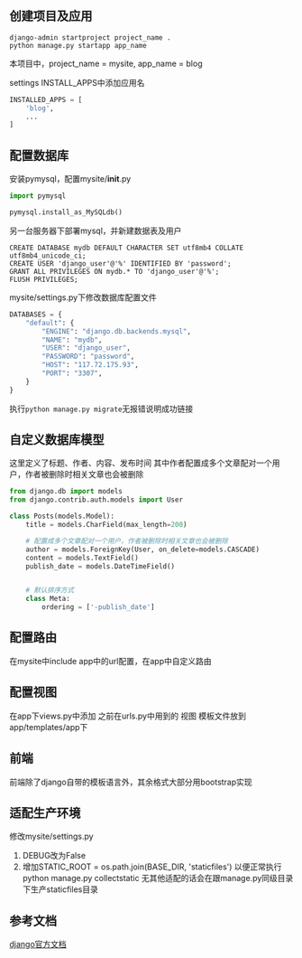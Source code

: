 

## 创建项目及应用

```shell
django-admin startproject project_name .
python manage.py startapp app_name
```
本项目中，project_name = mysite, app_name = blog

settings INSTALL_APPS中添加应用名
```python
INSTALLED_APPS = [
    'blog',
    ...
]
```

## 配置数据库

安装pymysql，配置mysite/__init__.py
```python
import pymysql

pymysql.install_as_MySQLdb()

```

另一台服务器下部署mysql，并新建数据表及用户
```shell
CREATE DATABASE mydb DEFAULT CHARACTER SET utf8mb4 COLLATE utf8mb4_unicode_ci;
CREATE USER 'django_user'@'%' IDENTIFIED BY 'password';
GRANT ALL PRIVILEGES ON mydb.* TO 'django_user'@'%';
FLUSH PRIVILEGES;
```

mysite/settings.py下修改数据库配置文件
```python
DATABASES = {
    "default": {
        "ENGINE": "django.db.backends.mysql",
        "NAME": "mydb",
        "USER": "django_user",
        "PASSWORD": "password",
        "HOST": "117.72.175.93",
        "PORT": "3307",
    }
}
```

执行`python manage.py migrate`无报错说明成功链接

## 自定义数据库模型

这里定义了标题、作者、内容、发布时间
其中作者配置成多个文章配对一个用户，作者被删除时相关文章也会被删除
```python
from django.db import models
from django.contrib.auth.models import User

class Posts(models.Model):
    title = models.CharField(max_length=200)

    # 配置成多个文章配对一个用户，作者被删除时相关文章也会被删除
    author = models.ForeignKey(User, on_delete=models.CASCADE)
    content = models.TextField()
    publish_date = models.DateTimeField()


    # 默认排序方式
    class Meta:
        ordering = ['-publish_date']
```

## 配置路由

在mysite中include app中的url配置，在app中自定义路由

## 配置视图

在app下views.py中添加 之前在urls.py中用到的 视图
模板文件放到app/templates/app下


## 前端

前端除了django自带的模板语言外，其余格式大部分用bootstrap实现

## 适配生产环境

修改mysite/settings.py

1. DEBUG改为False
2. 增加STATIC_ROOT = os.path.join(BASE_DIR, 'staticfiles') 以便正常执行python manage.py collectstatic
无其他适配的话会在跟manage.py同级目录下生产staticfiles目录

## 参考文档

[django官方文档](https://docs.djangoproject.com/zh-hans/5.2/topics/)